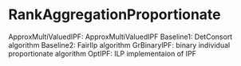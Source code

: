 # RankAggregationProportionate
ApproxMultiValuedIPF: ApproxMultiValuedIPF
Baseline1: DetConsort algorithm
Baseline2: FairIlp algorithm
GrBinaryIPF: binary individual proportionate algorithm
OptIPF: ILP implementaion of IPF
